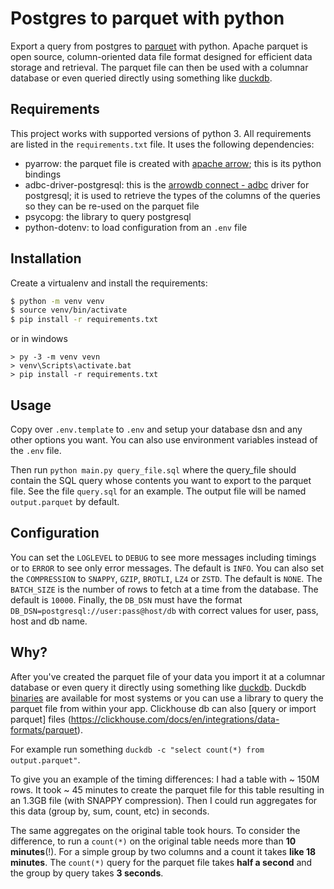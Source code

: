 # Postgres to parquet with python

Export a query from postgres to [parquet](https://parquet.apache.org/) with python. Apache parquet is 
open source, column-oriented data file format designed for efficient data storage and retrieval. The
parquet file can then be used with a columnar database or even queried directly using something like
[duckdb](https://duckdb.org/docs/data/parquet/overview.html).

## Requirements

This project works with supported versions of python 3. All requirements are listed in the `requirements.txt` file.
It uses the following dependencies:

* pyarrow: the parquet file is created with [apache arrow](https://arrow.apache.org/docs/index.html); this is its python bindings
* adbc-driver-postgresql: this is the [arrowdb connect - adbc](https://arrow.apache.org/docs/format/ADBC.html) driver for postgresql; it is used to retrieve the types of the columns of the queries so they can be re-used on the parquet file
* psycopg: the library to query postgresql
* python-dotenv: to load configuration from an `.env` file

## Installation

Create a virtualenv and install the requirements:

```bash
$ python -m venv venv
$ source venv/bin/activate
$ pip install -r requirements.txt
```

or in windows

```plain
> py -3 -m venv vevn
> venv\Scripts\activate.bat
> pip install -r requirements.txt
```


## Usage

Copy over `.env.template` to `.env` and setup your database dsn and any other options you want. You can also use environment variables instead of the `.env` file.

Then run `python main.py query_file.sql` where the query_file should contain the SQL query whose contents you want to export to the parquet file. See the file `query.sql` for an example. The output file will be named `output.parquet` by default.

## Configuration

You can set the `LOGLEVEL` to `DEBUG` to see more messages including timings or to `ERROR` to see only error messages. The default is `INFO`. You can also set the `COMPRESSION` to `SNAPPY`, `GZIP`, `BROTLI`, `LZ4` or `ZSTD`. The default is `NONE`. The `BATCH_SIZE` is the number of rows to fetch at a time from the database. The default is `10000`. Finally, the `DB_DSN` must have the format `DB_DSN=postgresql://user:pass@host/db` with correct values for user, pass, host and db name.

## Why?

After you've created the parquet file of your data you import it at a columnar database or even query it directly using something like 
[duckdb](https://duckdb.org/docs/data/parquet/overview.html). Duckdb [binaries](https://duckdb.org/docs/installation/) are available for most systems or you can use a library to query the parquet file from within your app. Clickhouse db can also [query or import parquet] files (https://clickhouse.com/docs/en/integrations/data-formats/parquet).

For example run something `duckdb -c "select count(*) from output.parquet"`.

To give you an example of the timing differences: I had a table with ~ 150M rows. It took ~ 45 minutes to create the parquet file for this table resulting in an 1.3GB file (with SNAPPY compression). Then I could run aggregates for this data (group by, sum, count, etc) in seconds. 

The same aggregates on the original table took hours. To consider the difference, to run a `count(*)` on the original table needs more than **10 minutes**(!). For a simple group by two columns and a count it takes **like 18 minutes**. The `count(*)` query for the parquet file takes **half a second** and the group by query takes **3 seconds**. 

